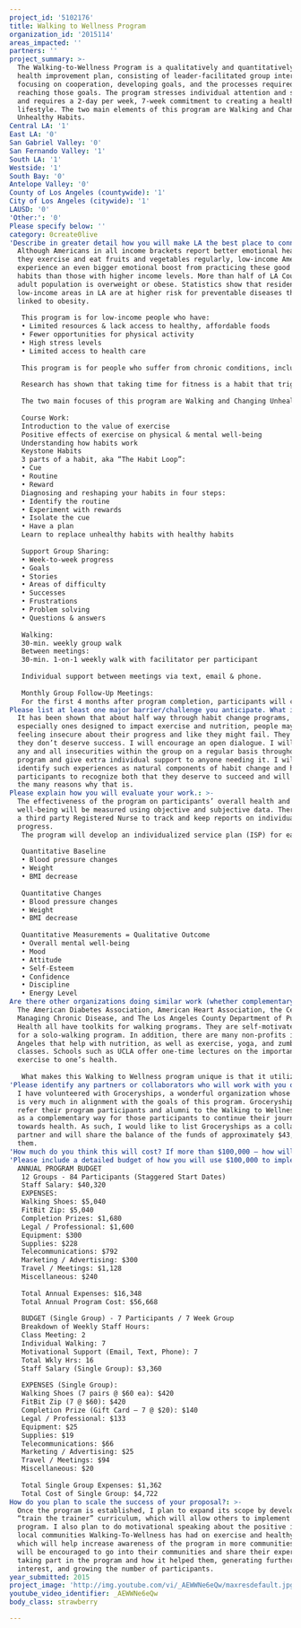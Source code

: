 ```yaml
---
project_id: '5102176'
title: Walking to Wellness Program
organization_id: '2015114'
areas_impacted: ''
partners: ''
project_summary: >-
  The Walking-to-Wellness Program is a qualitatively and quantitatively measured
  health improvement plan, consisting of leader-facilitated group interaction
  focusing on cooperation, developing goals, and the processes required for
  reaching those goals. The program stresses individual attention and support
  and requires a 2-day per week, 7-week commitment to creating a healthier
  lifestyle. The two main elements of this program are Walking and Changing
  Unhealthy Habits.
Central LA: '1'
East LA: '0'
San Gabriel Valley: '0'
San Fernando Valley: '1'
South LA: '1'
Westside: '1'
South Bay: '0'
Antelope Valley: '0'
County of Los Angeles (countywide): '1'
City of Los Angeles (citywide): '1'
LAUSD: '0'
'Other:': '0'
Please specify below: ''
category: 0create0live
'Describe in greater detail how you will make LA the best place to connect:': >-
  Although Americans in all income brackets report better emotional health when
  they exercise and eat fruits and vegetables regularly, low-income Americans
  experience an even bigger emotional boost from practicing these good health
  habits than those with higher income levels. More than half of LA County’s
  adult population is overweight or obese. Statistics show that residents from
  low-income areas in LA are at higher risk for preventable diseases that are
  linked to obesity.
   
   This program is for low-income people who have:
   • Limited resources & lack access to healthy, affordable foods
   • Fewer opportunities for physical activity
   • High stress levels
   • Limited access to health care
   
   This program is for people who suffer from chronic conditions, including but not limited to diabetes, heart disease, cancer, obesity, osteoporosis, depression, in which a lack of exercise and other factors contribute to the originating problem.
   
   Research has shown that taking time for fitness is a habit that triggers widespread change. Exercise is a Keystone Habit (more important than other habits) that unlocks the secret of well-being by changing the mental image we have of ourselves. People start thinking of themselves as a person who exercises and has self-discipline. When people exercise, they start eating better and procrastinating less. They start changing other habits unconsciously, become more productive at work, and have less stress.
   
   The two main focuses of this program are Walking and Changing Unhealthy Habits, inspired by the book, “The Power of Habit” by Charles Duhigg.
   
   Course Work:
   Introduction to the value of exercise
   Positive effects of exercise on physical & mental well-being
   Understanding how habits work
   Keystone Habits
   3 parts of a habit, aka “The Habit Loop”:
   • Cue
   • Routine
   • Reward
   Diagnosing and reshaping your habits in four steps:
   • Identify the routine
   • Experiment with rewards
   • Isolate the cue
   • Have a plan
   Learn to replace unhealthy habits with healthy habits
   
   Support Group Sharing:
   • Week-to-week progress
   • Goals
   • Stories
   • Areas of difficulty
   • Successes
   • Frustrations
   • Problem solving
   • Questions & answers
   
   Walking:
   30-min. weekly group walk
   Between meetings:
   30-min. 1-on-1 weekly walk with facilitator per participant
   
   Individual support between meetings via text, email & phone.
   
   Monthly Group Follow-Up Meetings:
   For the first 4 months after program completion, participants will continue to meet once a month for ongoing support & personal tune-ups.
Please list at least one major barrier/challenge you anticipate. What is your strategy for overcoming these obstacles?: >-
  It has been shown that about half way through habit change programs,
  especially ones designed to impact exercise and nutrition, people may start
  feeling insecure about their progress and like they might fail. They feel like
  they don’t deserve success. I will encourage an open dialogue. I will address
  any and all insecurities within the group on a regular basis throughout the
  program and give extra individual support to anyone needing it. I will
  identify such experiences as natural components of habit change and help
  participants to recognize both that they deserve to succeed and will describe
  the many reasons why that is.
Please explain how you will evaluate your work.: >-
  The effectiveness of the program on participants’ overall health and
  well-being will be measured using objective and subjective data. There will be
  a third party Registered Nurse to track and keep reports on individual
  progress.
   The program will develop an individualized service plan (ISP) for each group member that includes:
   
   Quantitative Baseline
   • Blood pressure changes
   • Weight 
   • BMI decrease
   
   Quantitative Changes
   • Blood pressure changes
   • Weight 
   • BMI decrease
   
   Quantitative Measurements = Qualitative Outcome
   • Overall mental well-being
   • Mood
   • Attitude
   • Self-Esteem
   • Confidence
   • Discipline
   • Energy Level
Are there other organizations doing similar work (whether complementary or competitive)? What is unique about your proposed approach?: >-
  The American Diabetes Association, American Heart Association, the Center for
  Managing Chronic Disease, and The Los Angeles County Department of Public
  Health all have toolkits for walking programs. They are self-motivated guides
  for a solo-walking program. In addition, there are many non-profits in Los
  Angeles that help with nutrition, as well as exercise, yoga, and zumba
  classes. Schools such as UCLA offer one-time lectures on the importance of
  exercise to one’s health.
   
   What makes this Walking to Wellness program unique is that it utilizes interactive learning in combination with shared experiences in a safe and supportive environment. In my experience as a walking coach, simply suggesting to people that they begin to walk on their own rarely yields behavior change. But being there to walk with them, to talk with them and to encourage them along the way, until walking becomes a habit, provides just the supportive environment needed to effect that desired change. This program includes facilitator-led group walks, individual walking, motivational support from within the group and individually, and positive reinforcement from the facilitator between meetings. We don’t just talk, we “Walk the walk!”
'Please identify any partners or collaborators who will work with you on this project. How much of the $100,000 grant award will each partner receive?': >-
  I have volunteered with Groceryships, a wonderful organization whose mission
  is very much in alignment with the goals of this program. Groceryships can
  refer their program participants and alumni to the Walking to Wellness Program
  as a complementary way for those participants to continue their journey
  towards health. As such, I would like to list Groceryships as a collaboration
  partner and will share the balance of the funds of approximately $43,000 with
  them.
'How much do you think this will cost? If more than $100,000 – how will you cover the additional costs?': 'Estimated budget for one year: $56,668 (12 Groups)'
'Please include a detailed budget of how you will use $100,000 to implement this project.': |-
  ANNUAL PROGRAM BUDGET
   12 Groups - 84 Participants (Staggered Start Dates)
   Staff Salary: $40,320
   EXPENSES:
   Walking Shoes: $5,040
   FitBit Zip: $5,040
   Completion Prizes: $1,680
   Legal / Professional: $1,600
   Equipment: $300
   Supplies: $228
   Telecommunications: $792
   Marketing / Advertising: $300
   Travel / Meetings: $1,128
   Miscellaneous: $240
   
   Total Annual Expenses: $16,348
   Total Annual Program Cost: $56,668
   
   BUDGET (Single Group) - 7 Participants / 7 Week Group 
   Breakdown of Weekly Staff Hours:
   Class Meeting: 2
   Individual Walking: 7
   Motivational Support (Email, Text, Phone): 7
   Total Wkly Hrs: 16
   Staff Salary (Single Group): $3,360
   
   EXPENSES (Single Group):
   Walking Shoes (7 pairs @ $60 ea): $420
   FitBit Zip (7 @ $60): $420
   Completion Prize (Gift Card – 7 @ $20): $140
   Legal / Professional: $133
   Equipment: $25
   Supplies: $19
   Telecommunications: $66
   Marketing / Advertising: $25
   Travel / Meetings: $94
   Miscellaneous: $20
   
   Total Single Group Expenses: $1,362
   Total Cost of Single Group: $4,722
How do you plan to scale the success of your proposal?: >-
  Once the program is established, I plan to expand its scope by developing a
  “train the trainer” curriculum, which will allow others to implement the
  program. I also plan to do motivational speaking about the positive impact to
  local communities Walking-To-Wellness has had on exercise and healthy living,
  which will help increase awareness of the program in more communities. Alumni
  will be encouraged to go into their communities and share their experiences
  taking part in the program and how it helped them, generating further
  interest, and growing the number of participants.
year_submitted: 2015
project_image: 'http://img.youtube.com/vi/_AEWWNe6eQw/maxresdefault.jpg'
youtube_video_identifier: _AEWWNe6eQw
body_class: strawberry

---
```


